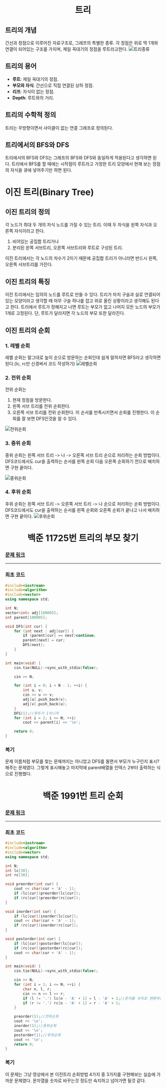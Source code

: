 <h1 align = "center"> 트리 </h1>

## 트리의 개념
간선과 정점으로 이루어진 자료구조로, 그래프의 특별한 종류. 
각 정점은 위로 딱 1개와 연결이 되어있는 구조를 가지며, 제일 꼭대기의 정점을 루트라고한다.
![트리종류](/img/트리종류.png)

## 트리의 용어
- **루트**: 제일 꼭대기의 정점.
- **부모와 자식**: 간선으로 직접 연결된 상하 정점.
- **리프**: 자식이 없는 정점.
- **Depth**: 루트와의 거리.

## 트리의 수학적 정의
트리는 무방향이면서 사이클이 없는 연결 그래프로 정의된다.

## 트리에서의 BFS와 DFS
트리에서의 BFS와 DFS는 그래프의 BFS와 DFS와 동일하게 적용된다고 생각하면 된다. 
트리에서 BFS를 할 때에는 시작점이 루트라고 가정한 트리 모양에서 현재 보는 정점의 자식을 큐에 넣어주기만 하면 된다.

# 이진 트리(Binary Tree)

## 이진 트리의 정의
각 노드가 최대 두 개의 자식 노드를 가질 수 있는 트리. 
이때 두 자식을 왼쪽 자식과 오른쪽 자식이라고 한다.

1. 비어있는 공집합 트리거나
2. 분리된 왼쪽 서브트리, 오른쪽 서브트리와 루트로 구성된 트리.

이진 트리에서는 각 노드의 차수가 2이기 때문에 공집합 트리가 아니라면 반드시 왼쪽, 오른쪽 서브트리를 가진다. 


## 이진 트리의 특징
이진 트리에서는 임의의 노드를 루트로 만들 수 있다. 
트리가 마치 구슬과 실로 연결되어 있는 모양이라고 생각할 때 아무 구슬 하나를 잡고 위로 올린 상황이라고 생각해도 된다고 한다.
 트리에서 루트가 정해지고 나면 루트는 부모가 없고 나머지 모든 노드의 부모가 1개로 고정된다. 
 단, 루트가 달라지면 각 노드의 부모 또한 달라진다.

 ## 이진 트리의 순회

 ### 1. 레벨 순회
 레벨 순회는 말그대로 높이 순으로 방문하는 순회인데 쉽게 말하자면 BFS라고 생각하면 된다.(lc, rc만 신경써서 코드 작성하기)
 ![레벨순회](/img/레벨순회.png)

 ### 2. 전위 순회
전위 순회는
1. 현재 정점을 방문한다.
2. 왼쪽 서브 트리를 전위 순회한다.
3. 오른쪽 서브 트리를 전위 순회한다.
이 순서를 만족시키면서 순회를 진행한다. 
이 순회를 잘 보면 DFS인것을 알 수 있다.

![전위순회](/img/전위순회.png)
 ### 3. 중위 순회
중위 순회는 왼쪽 서브 트리 -> 나 -> 오른쪽 서브 트리 순으로 처리하는 순회 방법이다.
DFS코드에서도 cur을 출력하는 순서를 왼쪽 순회 다음 오른쪽 순회하기 전으로 배치하면 구현 끝이다.

![중위순회](/img/중위순회.png)

 ### 4. 후위 순회
후위 순회는 왼쪽 서브 트리 -> 오른쪽 서브 트리 -> 나 순으로 처리하는 순회 방법이다.
DFS코드에서도 cur을 출력하는 순서를 왼쪽 순회와 오른쪽 순회가 끝나고 나서 배치하면 구현 끝이다.
![후위순회](/img/후위순회.png)


 <h1 align = "center">백준 11725번 트리의 부모 찾기</h1>

### [문제 링크](https://www.acmicpc.net/problem/11725 "트리의 부모 찾기")
---

### 최초 코드

```cpp
#include<iostream>
#include<algorithm>
#include<vector>
using namespace std;

int N;
vector<int> adj[100005];
int parent[100005];

void DFS(int cur) {
	for (int next : adj[cur]) {
		if (parent[cur] == next)continue;
		parent[next] = cur;
		DFS(next);
	}
}

int main(void) {
	cin.tie(NULL)->sync_with_stdio(false);

	cin >> N;

	for (int i = 0; i < N - 1; ++i) {
		int u, v;
		cin >> u >> v;
		adj[u].push_back(v);
		adj[v].push_back(u);
	}
	DFS(1);//루트가 1이니까
	for (int i = 2; i <= N; ++i)
		cout << parent[i] << '\n';

	return 0;
}
```

### 복기
문제 이름처럼 부모를 찾는 문제까지는 아니었고 DFS를 돌면서 부모가 누구인지 표시? 해주는 문제였다. 그렇게 표시해놓고 마지막에 parent배열을 인덱스 2부터 출력하는 식으로 진행했다.


<h1 align = "center">백준 1991번 트리 순회</h1>

### [문제 링크](https://www.acmicpc.net/problem/1991 "트리 순회")
---

### 최초 코드

```cpp
#include<iostream>
#include<algorithm>
#include<vector>
using namespace std;

int N;
int lc[30];
int rc[30];

void preorder(int cur) {
	cout << char(cur + 'A' - 1);
	if (lc[cur])preorder(lc[cur]);
	if (rc[cur])preorder(rc[cur]);
}

void inorder(int cur) {
	if (lc[cur])inorder(lc[cur]);
	cout << char(cur + 'A' - 1);
	if (rc[cur])inorder(rc[cur]);
}

void postorder(int cur) {
	if (lc[cur])postorder(lc[cur]);
	if (rc[cur])postorder(rc[cur]);
	cout << char(cur + 'A' - 1);
}

int main(void) {
	cin.tie(NULL)->sync_with_stdio(false);

	cin >> N;
	for (int i = 1; i <= N; ++i) {
		char n, l, r;
		cin >> n >> l >> r;
		if (l != '.') lc[n - 'A' + 1] = l - 'A' + 1;//문자를 숫자로 변환하는 방법
		if (r != '.') rc[n - 'A' + 1] = r - 'A' + 1;
	}

	preorder(1);//전위순회
	cout << '\n';
	inorder(1);//중위순회
	cout << '\n';
	postorder(1);//후위순회
	cout << '\n';
	return 0;
}
```

### 복기
이 문제는 그냥 영상에서 본 이진트리 순회방법 4가지 중 3가지를 구현해보는 실습에 가까운 문제였다. 문자열을 숫자로 바꾸는것 정도만 숙지하고 넘어가면 될것 같다.